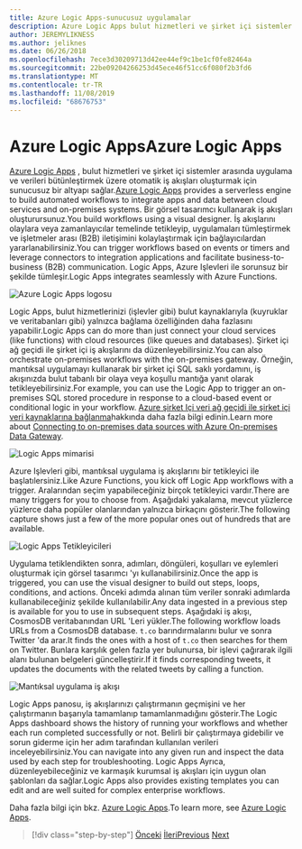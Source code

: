 ```yaml
---
title: Azure Logic Apps-sunucusuz uygulamalar
description: Azure Logic Apps bulut hizmetleri ve şirket içi sistemler arasında uygulamaları ve verileri tümleştiren otomatik ölçeklenebilir iş akışları oluşturmayı etkinleştirin.
author: JEREMYLIKNESS
ms.author: jeliknes
ms.date: 06/26/2018
ms.openlocfilehash: 7ece3d30209713d42ee44ef9c1be1cf0fe82464a
ms.sourcegitcommit: 22be09204266253d45ece46f51cc6f080f2b3fd6
ms.translationtype: MT
ms.contentlocale: tr-TR
ms.lasthandoff: 11/08/2019
ms.locfileid: "68676753"
---
```

# <a name="azure-logic-apps"></a><span data-ttu-id="de84e-103">Azure Logic Apps</span><span class="sxs-lookup"><span data-stu-id="de84e-103">Azure Logic Apps</span></span>

<span data-ttu-id="de84e-104">[Azure Logic Apps](https://docs.microsoft.com/azure/logic-apps) , bulut hizmetleri ve şirket içi sistemler arasında uygulama ve verileri bütünleştirmek üzere otomatik iş akışları oluşturmak için sunucusuz bir altyapı sağlar.</span><span class="sxs-lookup"><span data-stu-id="de84e-104">[Azure Logic Apps](https://docs.microsoft.com/azure/logic-apps) provides a serverless engine to build automated workflows to integrate apps and data between cloud services and on-premises systems.</span></span> <span data-ttu-id="de84e-105">Bir görsel tasarımcı kullanarak iş akışları oluşturursunuz.</span><span class="sxs-lookup"><span data-stu-id="de84e-105">You build workflows using a visual designer.</span></span> <span data-ttu-id="de84e-106">İş akışlarını olaylara veya zamanlayıcılar temelinde tetikleyip, uygulamaları tümleştirmek ve işletmeler arası (B2B) iletişimini kolaylaştırmak için bağlayıcılardan yararlanabilirsiniz.</span><span class="sxs-lookup"><span data-stu-id="de84e-106">You can trigger workflows based on events or timers and leverage connectors to integration applications and facilitate business-to-business (B2B) communication.</span></span> <span data-ttu-id="de84e-107">Logic Apps, Azure Işlevleri ile sorunsuz bir şekilde tümleşir.</span><span class="sxs-lookup"><span data-stu-id="de84e-107">Logic Apps integrates seamlessly with Azure Functions.</span></span>

![Azure Logic Apps logosu](./media/logic-apps-logo.png)

<span data-ttu-id="de84e-109">Logic Apps, bulut hizmetlerinizi (işlevler gibi) bulut kaynaklarıyla (kuyruklar ve veritabanları gibi) yalnızca bağlama özelliğinden daha fazlasını yapabilir.</span><span class="sxs-lookup"><span data-stu-id="de84e-109">Logic Apps can do more than just connect your cloud services (like functions) with cloud resources (like queues and databases).</span></span> <span data-ttu-id="de84e-110">Şirket içi ağ geçidi ile şirket içi iş akışlarını da düzenleyebilirsiniz.</span><span class="sxs-lookup"><span data-stu-id="de84e-110">You can also orchestrate on-premises workflows with the on-premises gateway.</span></span> <span data-ttu-id="de84e-111">Örneğin, mantıksal uygulamayı kullanarak bir şirket içi SQL saklı yordamını, iş akışınızda bulut tabanlı bir olaya veya koşullu mantığa yanıt olarak tetikleyebilirsiniz.</span><span class="sxs-lookup"><span data-stu-id="de84e-111">For example, you can use the Logic App to trigger an on-premises SQL stored procedure in response to a cloud-based event or conditional logic in your workflow.</span></span> <span data-ttu-id="de84e-112">[Azure şirket Içi veri ağ geçidi ile şirket içi veri kaynaklarına bağlanma](https://docs.microsoft.com/azure/analysis-services/analysis-services-gateway)hakkında daha fazla bilgi edinin.</span><span class="sxs-lookup"><span data-stu-id="de84e-112">Learn more about [Connecting to on-premises data sources with Azure On-premises Data Gateway](https://docs.microsoft.com/azure/analysis-services/analysis-services-gateway).</span></span>

![Logic Apps mimarisi](./media/logic-apps-architecture.png)

<span data-ttu-id="de84e-114">Azure Işlevleri gibi, mantıksal uygulama iş akışlarını bir tetikleyici ile başlatılersiniz.</span><span class="sxs-lookup"><span data-stu-id="de84e-114">Like Azure Functions, you kick off Logic App workflows with a trigger.</span></span> <span data-ttu-id="de84e-115">Aralarından seçim yapabileceğiniz birçok tetikleyici vardır.</span><span class="sxs-lookup"><span data-stu-id="de84e-115">There are many triggers for you to choose from.</span></span> <span data-ttu-id="de84e-116">Aşağıdaki yakalama, mevcut yüzlerce yüzlerce daha popüler olanlarından yalnızca birkaçını gösterir.</span><span class="sxs-lookup"><span data-stu-id="de84e-116">The following capture shows just a few of the more popular ones out of hundreds that are available.</span></span>

![Logic Apps Tetikleyicileri](./media/logic-app-triggers.png)

<span data-ttu-id="de84e-118">Uygulama tetiklendikten sonra, adımları, döngüleri, koşulları ve eylemleri oluşturmak için görsel tasarımcı 'yı kullanabilirsiniz.</span><span class="sxs-lookup"><span data-stu-id="de84e-118">Once the app is triggered, you can use the visual designer to build out steps, loops, conditions, and actions.</span></span> <span data-ttu-id="de84e-119">Önceki adımda alınan tüm veriler sonraki adımlarda kullanabileceğiniz şekilde kullanılabilir.</span><span class="sxs-lookup"><span data-stu-id="de84e-119">Any data ingested in a previous step is available for you to use in subsequent steps.</span></span> <span data-ttu-id="de84e-120">Aşağıdaki iş akışı, CosmosDB veritabanından URL 'Leri yükler.</span><span class="sxs-lookup"><span data-stu-id="de84e-120">The following workflow loads URLs from a CosmosDB database.</span></span> <span data-ttu-id="de84e-121">`t.co` barındırmalarını bulur ve sonra Twitter 'da arar.</span><span class="sxs-lookup"><span data-stu-id="de84e-121">It finds the ones with a host of `t.co` then searches for them on Twitter.</span></span> <span data-ttu-id="de84e-122">Bunlara karşılık gelen fazla yer bulunursa, bir işlevi çağırarak ilgili alanı bulunan belgeleri güncelleştirir.</span><span class="sxs-lookup"><span data-stu-id="de84e-122">If it finds corresponding tweets, it updates the documents with the related tweets by calling a function.</span></span>

![Mantıksal uygulama iş akışı](./media/logic-app-workflow.png)

<span data-ttu-id="de84e-124">Logic Apps panosu, iş akışlarınızı çalıştırmanın geçmişini ve her çalıştırmanın başarıyla tamamlanıp tamamlanmadığını gösterir.</span><span class="sxs-lookup"><span data-stu-id="de84e-124">The Logic Apps dashboard shows the history of running your workflows and whether each run completed successfully or not.</span></span> <span data-ttu-id="de84e-125">Belirli bir çalıştırmaya gidebilir ve sorun giderme için her adım tarafından kullanılan verileri inceleyebilirsiniz.</span><span class="sxs-lookup"><span data-stu-id="de84e-125">You can navigate into any given run and inspect the data used by each step for troubleshooting.</span></span> <span data-ttu-id="de84e-126">Logic Apps Ayrıca, düzenleyebileceğiniz ve karmaşık kurumsal iş akışları için uygun olan şablonları da sağlar.</span><span class="sxs-lookup"><span data-stu-id="de84e-126">Logic Apps also provides existing templates you can edit and are well suited for complex enterprise workflows.</span></span>

<span data-ttu-id="de84e-127">Daha fazla bilgi için bkz. [Azure Logic Apps](https://docs.microsoft.com/azure/logic-apps).</span><span class="sxs-lookup"><span data-stu-id="de84e-127">To learn more, see [Azure Logic Apps](https://docs.microsoft.com/azure/logic-apps).</span></span>

>[!div class="step-by-step"]
><span data-ttu-id="de84e-128">[Önceki](application-insights.md)
>[İleri](event-grid.md)</span><span class="sxs-lookup"><span data-stu-id="de84e-128">[Previous](application-insights.md)
[Next](event-grid.md)</span></span>
